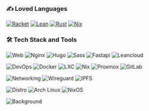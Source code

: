 ### ✍️ Loved Languages

[![Racket](https://img.shields.io/badge/-Racket-0679a7?style=flat-square&logo=racket&logoColor=white)](https://racket-lang.org/)
[![Lean](https://img.shields.io/badge/-Lean-004d99?style=flat-square&logo=lean&logoColor=white)](https://leanprover.github.io/)
[![Rust](https://img.shields.io/badge/-Rust-ffc832?style=flat-square&logo=rust&logoColor=black)](https://www.rust-lang.org/)
[![Nix](https://img.shields.io/badge/-Nix-7ebae4?style=flat-square&logo=nixos)](https://nixos.wiki/wiki/Nix_Expression_Language/)

### 🛠 Tech Stack and Tools

![Web](https://img.shields.io/badge/-Web-000000?style=flat-square)
![Nginx](https://img.shields.io/badge/-Nginx-CEF1D1?style=flat-square&logo=nginx)
![Hugo](https://img.shields.io/badge/-Hugo-ffbed6?style=flat-square&logo=hugo)
![Sass](https://img.shields.io/badge/-Sass-CC6699?style=flat-square&logo=sass&logoColor=white)
![Fastapi](https://img.shields.io/badge/-FastAPI-009688?style=flat-square&logo=fastapi&logoColor=white)
![Leancloud](https://img.shields.io/badge/-LeanCloud-468eff?style=flat-square)

![DevOps](https://img.shields.io/badge/-DevOps-000000?style=flat-square)
![Docker](https://img.shields.io/badge/-Docker-cbe3f2?style=flat-square&logo=docker)
![LXC](https://img.shields.io/badge/-LXC-333333?style=flat-square&logo=linux%20containers)
![Nix](https://img.shields.io/badge/-Nix-7ebae4?style=flat-square&logo=nixos)
![Proxmox](https://img.shields.io/badge/-Proxmox-ffcc99?style=flat-square&logo=Proxmox)
![GitLab](https://img.shields.io/badge/-GitLab-FCA121?style=flat-square&logo=GitLab)

![Networking](https://img.shields.io/badge/-Networking-000000?style=flat-square)
![Wireguard](https://img.shields.io/badge/-Wireguard-88171A?style=flat-square&logo=wireguard)
![IPFS](https://img.shields.io/badge/-IPFS-65C2CB?style=flat-square&logo=ipfs&logoColor=black)

![Distro](https://img.shields.io/badge/-Distro-000000?style=flat-square)
![Arch Linux](https://img.shields.io/badge/-Arch%20Linux-1793D1?style=flat-square&logo=Arch%20Linux&logoColor=black)
![NixOS](https://img.shields.io/badge/-NixOS-7ebae4?style=flat-square&logo=nixos)

![Background](https://cdn.xugr.me/blog/img/bbjl-hu2.jpg)
